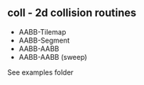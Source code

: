 ## coll - 2d collision routines

- AABB-Tilemap
- AABB-Segment
- AABB-AABB
- AABB-AABB (sweep)

See examples folder